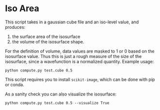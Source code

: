 # Iso Area 

This script takes in a gaussian cube file and an iso-level value, and produces:
1) the surface area of the isosurface
2) the volume of the isosurface shape. 

For the definition of volume, data values are masked to 1 or 0 based
on the isosurface value. Thus this is just a rough measure of the size of the
isosurface, since a wavefunction is a normalized quantity. Example usage:
```
python compute.py test.cube 0.5
```
This script requires you to install `scikit-image`, which can be done with
pip or conda.

As a sanity check you can also visualize the isosurface:
```
python compute.py test.cube 0.5 --visualize True
```
